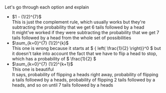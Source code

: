 Let's go through each option and explain

<ul>
    <li> $1 - (1/2)^{7}$ <br/>
    This is just the complement rule, which usually works but they're subtracting the probability that we get 6 tails followed by a head <br/>
    It might've worked if they were subtracting the probability that we get 7 tails followed by a head from the whole set of possibilities
    <li> $\sum_{k=0}^{7} (1/2)^{k}$ <br/>
    This one is wrong because it starts at $ { left( \frac{1}{2} \right)}^0 $ but it doesn't take into account the fact that we have to flip a head to stop, which has a probability of $ \frac{1}{2} $
    <li> $\sum_{k=0}^{7} (1/2)^{k+1}$ <br/>
    This one is beautiful <br/>
    It says, probability of flipping a heads right away, probability of flipping a tails folloewd by a heads, probability of flipping 2 tails followed by a heads, and so on until 7 tails followed by a heads
</ul>
